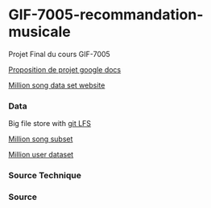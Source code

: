 # GIF-7005-recommandation-musicale
Projet Final du cours GIF-7005

[Proposition de projet google docs](https://docs.google.com/document/d/1YtSfVb9_rw-EmNcj6wlsOitzHu8TCMFM6mdDwm6SvnU/edit?usp=sharing)

[Million song data set website](http://millionsongdataset.com/)

### Data

Big file store with [git LFS](https://git-lfs.com/)

[Million song subset](http://millionsongdataset.com/pages/getting-dataset/#subset)

[Million user dataset](http://millionsongdataset.com/tasteprofile/#:~:text=Getting%20the-,dataset,-First%2C%20if%20you)

### Source Technique



### Source 

